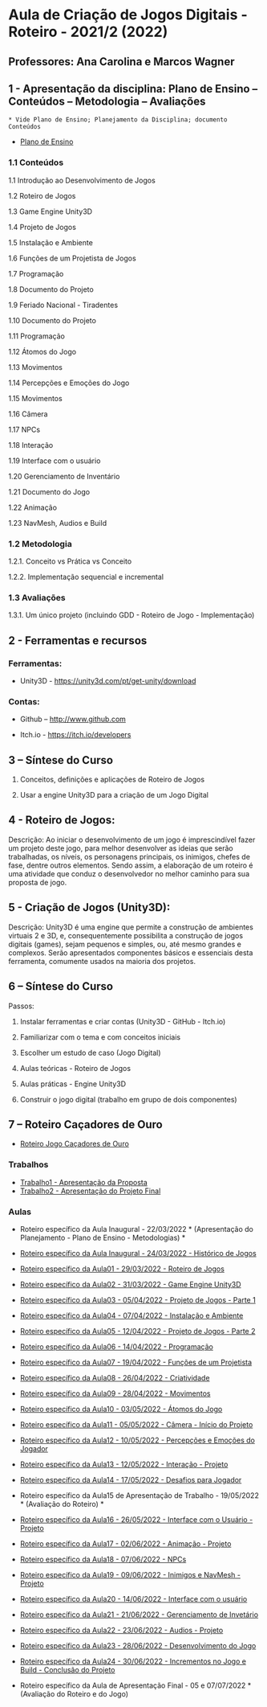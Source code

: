 # Aula de Criação de Jogos Digitais - Roteiro - 2021/2 (2022)
## Professores: Ana Carolina e Marcos Wagner

## 1 - Apresentação da disciplina: Plano de Ensino – Conteúdos – Metodologia – Avaliações
	* Vide Plano de Ensino; Planejamento da Disciplina; documento Conteúdos

- [Plano de Ensino](https://github.com/marcoswagner-commits/jogos_digitais/files/8312251/plano_ensino_CJD_2021_2.pdf)

### 1.1 Conteúdos

1.1 Introdução ao Desenvolvimento de Jogos

1.2 Roteiro de Jogos

1.3 Game Engine Unity3D

1.4 Projeto de Jogos

1.5 Instalação e Ambiente

1.6 Funções de um Projetista de Jogos

1.7 Programação

1.8 Documento do Projeto

1.9 Feriado Nacional - Tiradentes

1.10 Documento do Projeto

1.11 Programação

1.12 Átomos do Jogo

1.13 Movimentos

1.14 Percepções e Emoções do Jogo

1.15 Movimentos

1.16 Câmera

1.17 NPCs

1.18 Interação

1.19 Interface com o usuário

1.20 Gerenciamento de Inventário

1.21 Documento do Jogo

1.22 Animação

1.23 NavMesh, Audios e Build


### 1.2 Metodologia

1.2.1. Conceito vs Prática vs Conceito

1.2.2. Implementação sequencial e incremental

### 1.3 Avaliações

1.3.1. Um único projeto (incluindo GDD - Roteiro de Jogo - Implementação)

## 2  - Ferramentas e recursos

### Ferramentas:

- Unity3D - https://unity3d.com/pt/get-unity/download

### Contas:

- Github – http://www.github.com 

- Itch.io - https://itch.io/developers

## 3 – Síntese do Curso

1. Conceitos, definições e aplicações de Roteiro de Jogos 

2. Usar a engine Unity3D para a criação de um Jogo Digital

## 4 - Roteiro de Jogos:
Descrição: Ao iniciar o desenvolvimento de um jogo é imprescindível fazer um projeto deste jogo, para melhor desenvolver as ideias que serão trabalhadas, os níveis, os personagens principais, os inimigos, chefes de fase, dentre outros elementos. Sendo assim, a elaboração de um roteiro é uma atividade que conduz o desenvolvedor no melhor caminho para sua proposta de jogo. 

## 5 - Criação de Jogos (Unity3D):
Descrição: Unity3D é uma engine que permite a construção de ambientes virtuais 2 e 3D, e, consequentemente possibilita a construção de jogos digitais (games), sejam pequenos e simples, ou, até mesmo grandes e complexos. Serão apresentados componentes básicos e essenciais desta ferramenta, comumente usados na maioria dos projetos. 


## 6 – Síntese do Curso
Passos:
1. Instalar ferramentas e criar contas (Unity3D - GitHub - Itch.io)

2. Familiarizar com o tema e com conceitos iniciais

3. Escolher um estudo de caso (Jogo Digital)

4. Aulas teóricas - Roteiro de Jogos

5. Aulas práticas - Engine Unity3D

6. Construir o jogo digital (trabalho em grupo de dois componentes)

## 7 – Roteiro Caçadores de Ouro
- [Roteiro Jogo Caçadores de Ouro](https://github.com/marcoswagner-commits/jogos_digitais/tree/documentos/documentos/cacadores_ouro.md)

### Trabalhos
- [Trabalho1 - Apresentação da Proposta]()
- [Trabalho2 - Apresentação do Projeto Final]()

### Aulas
- Roteiro específico da Aula Inaugural  - 22/03/2022 * (Apresentação do Planejamento - Plano de Ensino - Metodologias) *
- [Roteiro específico da Aula Inaugural  - 24/03/2022 - Histórico de Jogos](https://github.com/marcoswagner-commits/jogos_digitais/tree/documentos/documentos/aulaA00.md) 
- [Roteiro específico da Aula01 - 29/03/2022 - Roteiro de Jogos](https://github.com/marcoswagner-commits/jogos_digitais/tree/documentos/documentos/aulaA01.md)
- [Roteiro específico da Aula02 - 31/03/2022 - Game Engine Unity3D](https://github.com/marcoswagner-commits/jogos_digitais/tree/documentos/documentos/aula02.md)
- [Roteiro específico da Aula03 - 05/04/2022 - Projeto de Jogos - Parte 1](https://github.com/marcoswagner-commits/jogos_digitais/tree/documentos/documentos/aulaA03.md)
- [Roteiro específico da Aula04 - 07/04/2022 - Instalação e Ambiente](https://github.com/marcoswagner-commits/jogos_digitais/tree/documentos/documentos/aula04.md)
- [Roteiro específico da Aula05 - 12/04/2022 - Projeto de Jogos - Parte 2](https://github.com/marcoswagner-commits/jogos_digitais/tree/documentos/documentos/aulaA03.md)
- [Roteiro específico da Aula06 - 14/04/2022 - Programação](https://github.com/marcoswagner-commits/jogos_digitais/tree/documentos/documentos/aula06.md)
- [Roteiro específico da Aula07 - 19/04/2022 - Funções de um Projetista](https://github.com/marcoswagner-commits/jogos_digitais/tree/documentos/documentos/aulaA04.md)
- [Roteiro específico da Aula08 - 26/04/2022 - Criatividade ](https://github.com/marcoswagner-commits/jogos_digitais/tree/documentos/documentos/aulaA05.md)
- [Roteiro específico da Aula09 - 28/04/2022 - Movimentos](https://github.com/marcoswagner-commits/jogos_digitais/tree/documentos/documentos/aula11.md)
- [Roteiro específico da Aula10 - 03/05/2022 - Átomos do Jogo]()
- [Roteiro específico da Aula11 - 05/05/2022 - Câmera - Início do Projeto](https://github.com/marcoswagner-commits/jogos_digitais/tree/documentos/documentos/aula15.md)
- [Roteiro específico da Aula12 - 10/05/2022 - Percepções e Emoções do Jogador]()
- [Roteiro específico da Aula13 - 12/05/2022 - Interação - Projeto](https://github.com/marcoswagner-commits/jogos_digitais/tree/documentos/documentos/aula17.md)
- [Roteiro específico da Aula14 - 17/05/2022 - Desafios para Jogador]()

- Roteiro específico da Aula15 de Apresentação de Trabalho  - 19/05/2022 * (Avaliação do Roteiro) *
- [Roteiro específico da Aula16 - 26/05/2022 - Interface com o Usuário - Projeto](https://github.com/marcoswagner-commits/jogos_digitais/tree/documentos/documentos/aula17a.md)
- [Roteiro específico da Aula17 - 02/06/2022 - Animação - Projeto](https://github.com/marcoswagner-commits/jogos_digitais/tree/documentos/documentos/aula15.md)
- [Roteiro específico da Aula18 - 07/06/2022 - NPCs]()
- [Roteiro específico da Aula19 - 09/06/2022 - Inimigos e NavMesh - Projeto](https://github.com/marcoswagner-commits/jogos_digitais/tree/documentos/documentos/aula22a.md)
- [Roteiro específico da Aula20 - 14/06/2022 - Interface com o usuário]()
- [Roteiro específico da Aula21 - 21/06/2022 - Gerenciamento de Invetário]()
- [Roteiro específico da Aula22 - 23/06/2022 - Audios - Projeto](https://github.com/marcoswagner-commits/jogos_digitais/tree/documentos/documentos/aula22b.md)
- [Roteiro específico da Aula23 - 28/06/2022 - Desenvolvimento do Jogo]()
- [Roteiro específico da Aula24 - 30/06/2022 - Incrementos no Jogo e Build - Conclusão do Projeto](https://github.com/marcoswagner-commits/jogos_digitais/tree/documentos/documentos/aula22c.md)

- Roteiro específico da Aula de Apresentação Final - 05 e 07/07/2022 * (Avaliação do Roteiro e do Jogo) 



